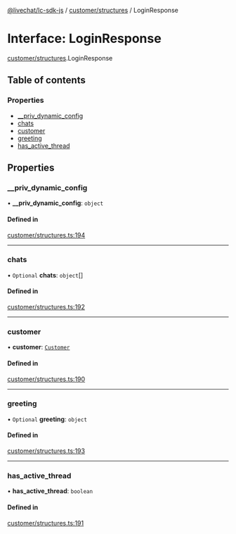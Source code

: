 [@livechat/lc-sdk-js](../README.md) / [customer/structures](../modules/customer_structures.md) / LoginResponse

# Interface: LoginResponse

[customer/structures](../modules/customer_structures.md).LoginResponse

## Table of contents

### Properties

- [\_\_priv\_dynamic\_config](customer_structures.LoginResponse.md#__priv_dynamic_config)
- [chats](customer_structures.LoginResponse.md#chats)
- [customer](customer_structures.LoginResponse.md#customer)
- [greeting](customer_structures.LoginResponse.md#greeting)
- [has\_active\_thread](customer_structures.LoginResponse.md#has_active_thread)

## Properties

### \_\_priv\_dynamic\_config

• **\_\_priv\_dynamic\_config**: `object`

#### Defined in

[customer/structures.ts:194](https://github.com/livechat/lc-sdk-js/blob/4da1eb6/src/customer/structures.ts#L194)

___

### chats

• `Optional` **chats**: `object`[]

#### Defined in

[customer/structures.ts:192](https://github.com/livechat/lc-sdk-js/blob/4da1eb6/src/customer/structures.ts#L192)

___

### customer

• **customer**: [`Customer`](customer_structures.Customer.md)

#### Defined in

[customer/structures.ts:190](https://github.com/livechat/lc-sdk-js/blob/4da1eb6/src/customer/structures.ts#L190)

___

### greeting

• `Optional` **greeting**: `object`

#### Defined in

[customer/structures.ts:193](https://github.com/livechat/lc-sdk-js/blob/4da1eb6/src/customer/structures.ts#L193)

___

### has\_active\_thread

• **has\_active\_thread**: `boolean`

#### Defined in

[customer/structures.ts:191](https://github.com/livechat/lc-sdk-js/blob/4da1eb6/src/customer/structures.ts#L191)
